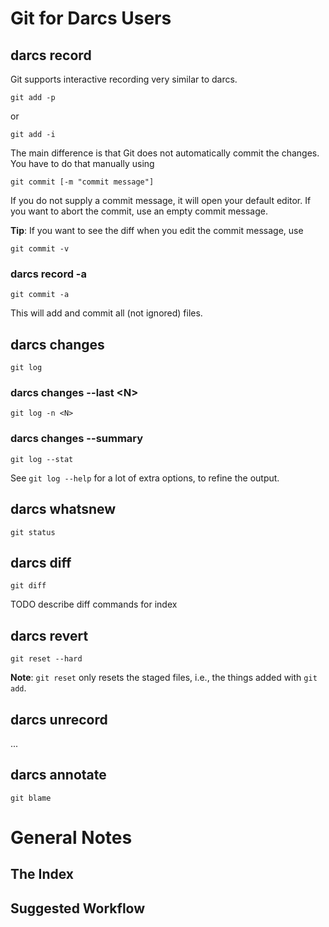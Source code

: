 # Git for Darcs Users

## darcs record


Git supports interactive recording very similar to darcs.

```wiki
git add -p
```


or

```wiki
git add -i
```


The main difference is that Git does not automatically commit the changes.  You have to do that manually using

```wiki
git commit [-m "commit message"]
```


If you do not supply a commit message, it will open your default editor.  If you want to abort the commit, use an empty commit message.

**Tip**: If you want to see the diff when you edit the commit message, use

```wiki
git commit -v
```

### darcs record -a

```wiki
git commit -a
```


This will add and commit all (not ignored) files.

## darcs changes

```wiki
git log
```

### darcs changes --last \<N\>

```wiki
git log -n <N>
```

### darcs changes --summary

```wiki
git log --stat
```


See `git log --help` for a lot of extra options, to refine the output.

## darcs whatsnew

```wiki
git status
```

## darcs diff

```wiki
git diff
```

TODO describe diff commands for index

## darcs revert

```wiki
git reset --hard
```

**Note**: `git reset` only resets the staged files, i.e., the things added with `git add`.

## darcs unrecord


...

## darcs annotate

```wiki
git blame
```

# General Notes

## The Index

## Suggested Workflow